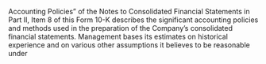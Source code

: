 Accounting  Policies”  of  the  Notes  to  Consolidated  Financial  Statements  in  Part  II,  Item  8  of  this  Form  10-K  describes  the
significant  accounting  policies  and  methods  used  in  the  preparation  of  the  Company’s  consolidated  financial  statements.
Management bases its estimates on historical experience and on various other assumptions it believes to be reasonable under